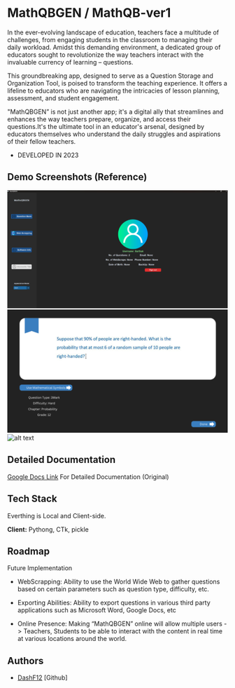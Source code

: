 
# MathQBGEN / MathQB-ver1

In the ever-evolving landscape of education, teachers face a multitude of challenges, from engaging students in the classroom to managing their daily workload. Amidst this demanding environment, a dedicated group of educators sought to revolutionize the way teachers interact with the invaluable currency of learning – questions.

This groundbreaking app, designed to serve as a Question Storage and Organization Tool, is poised to transform the teaching experience. It offers a lifeline to educators who are navigating the intricacies of lesson planning, assessment, and student engagement.

"MathQBGEN” is not just another app; it's a digital ally that streamlines and enhances the way teachers prepare, organize, and access their questions.It's the ultimate tool in an educator's arsenal, designed by educators themselves who understand the daily struggles and aspirations of their fellow teachers.

- DEVELOPED IN 2023 


## Demo Screenshots (Reference)

![alt text](https://github.com/DashF12/mathqb-ver1/blob/main/assets/Demo/userprof_demo.png "Logo title Text 2")
![alt text](https://github.com/DashF12/mathqb-ver1/blob/main/assets/Demo/example_demo.png "Logo title Text 2")
![alt text](https://github.com/DashF12/mathqb-ver1/blob/main/assets/Demo/qtab_demo.png "Logo title Text 2")

## Detailed Documentation

[Google Docs Link](https://docs.google.com/document/d/1-VkjUvET3Nv7kJHVub3VvoEZ-tLXL5EbnXvo0jggC0o/edit?tab=t.0#heading=h.7yqxelu1zpo1) For Detailed Documentation (Original)
## Tech Stack
Everthing is Local and Client-side.

**Client:** Pythong, CTk, pickle


## Roadmap

Future Implementation

- WebScrapping:
Ability to use the World Wide Web to gather questions based on certain parameters such as question type, difficulty, etc.

- Exporting Abilities:
Ability to export questions in various third party applications such as Microsoft Word, Google Docs, etc

- Online Presence:
Making “MathQBGEN” online will allow multiple users -> Teachers, Students to be able to interact with the content in real time at various locations around the world.



## Authors

- [DashF12](https://www.github.com/DashF12) [Github]
